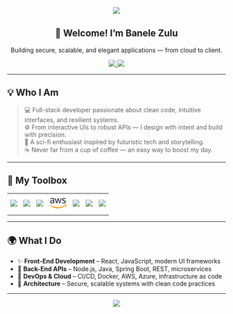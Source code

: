 <!-- Top Banner -->
<p align="center">
  <img src="https://capsule-render.vercel.app/api?type=waving&color=0:89CFF0,100:BFEFFF&height=200&section=header&text=Hi,%20I'm%20a%20Software%20Developer%20👨🏾‍💻&fontSize=35&fontColor=ffffff" />
</p>

<h2 align="center">👋 Welcome! I’m Banele Zulu</h2>
<p align="center">Building secure, scalable, and elegant applications — from cloud to client.</p>

<p align="center">
  <a href="https://www.linkedin.com/in/banele-zulu" target="_blank">
    <img src="https://img.shields.io/badge/LinkedIn-0077B5?style=flat-square&logo=linkedin&logoColor=white" />
  </a>
  <a href="mailto:banelezulu58@gmail.com">
    <img src="https://img.shields.io/badge/Email-D14836?style=flat-square&logo=gmail&logoColor=white" />
  </a>
</p>

---

## 💡 Who I Am

> 💻 Full-stack developer passionate about clean code, intuitive interfaces, and resilient systems.   
> ⚙️ From interactive UIs to robust APIs — I design with intent and build with precision.  
> 🚀 A sci-fi enthusiast inspired by futuristic tech and storytelling.  
> ☕ Never far from a cup of coffee — an easy way to boost my day.  

---

## 🧰 My Toolbox

<table>
  <tr>
    <td><img src="https://cdn.jsdelivr.net/gh/devicons/devicon/icons/java/java-original.svg" width="40" /></td>
    <td><img src="https://cdn.jsdelivr.net/gh/devicons/devicon/icons/react/react-original.svg" width="40" /></td>
    <td><img src="https://cdn.jsdelivr.net/gh/devicons/devicon/icons/docker/docker-original.svg" width="40" /></td>
    <td><img src="https://raw.githubusercontent.com/devicons/devicon/master/icons/amazonwebservices/amazonwebservices-original-wordmark.svg" width="40" /></td>
    <td><img src="https://cdn.jsdelivr.net/gh/devicons/devicon/icons/azure/azure-original.svg" width="40" /></td>
    <td><img src="https://cdn.jsdelivr.net/gh/devicons/devicon/icons/javascript/javascript-original.svg" width="40" /></td>
    <td><img src="https://cdn.jsdelivr.net/gh/devicons/devicon/icons/nodejs/nodejs-original.svg" width="40" /></td>
  </tr>
</table>

---

## 🌍 What I Do

- ✨ **Front-End Development** – React, JavaScript, modern UI frameworks  
- 🔧 **Back-End APIs** – Node.js, Java, Spring Boot, REST, microservices  
- 🐳 **DevOps & Cloud** – CI/CD, Docker, AWS, Azure, infrastructure as code  
- 🧩 **Architecture** – Secure, scalable systems with clean code practices

---

<p align="center">
  <img src="https://capsule-render.vercel.app/api?type=waving&color=0:BFEFFF,100:89CFF0&height=120&section=footer"/>
</p>
